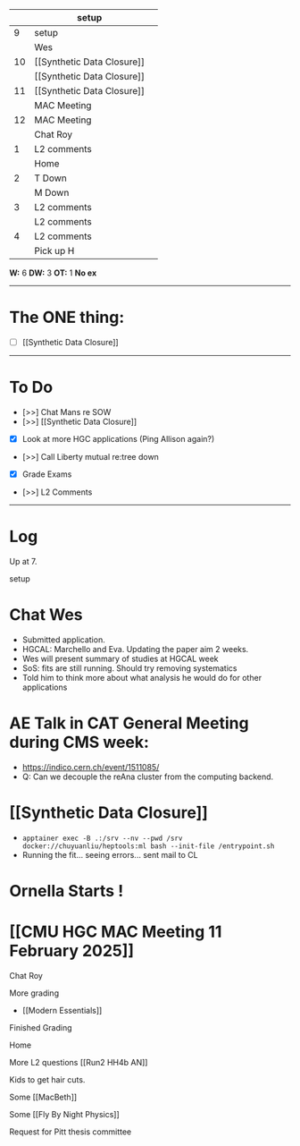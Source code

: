 
|     | setup                      |     |
| --- | -------------------------- | --- |
| 9   | setup                      |     |
|     | Wes                        |     |
| 10  | [[Synthetic Data Closure]] |     |
|     | [[Synthetic Data Closure]] |     |
| 11  | [[Synthetic Data Closure]] |     |
|     | MAC Meeting                |     |
| 12  | MAC Meeting                |     |
|     | Chat Roy                   |     |
| 1   | L2 comments                |     |
|     | Home                       |     |
| 2   | T Down                     |     |
|     | M Down                     |     |
| 3   | L2 comments                |     |
|     | L2 comments                |     |
| 4   | L2 comments                |     |
|     | Pick up H                  |     |

**W:** 6 
**DW:** 3
**OT:** 1
**No ex**

---
# The ONE thing: 
- [ ] [[Synthetic Data Closure]]

---
# To Do

- [>>] Chat Mans re SOW
- [>>]  [[Synthetic Data Closure]]
- [x] Look at more HGC applications (Ping Allison again?)
- [>>] Call Liberty mutual re:tree down
- [x] Grade Exams
- [>>] L2 Comments

---

# Log

Up at 7. 

setup


# Chat Wes
- Submitted application. 
- HGCAL: Marchello and Eva. Updating the paper aim 2 weeks. 
- Wes will present summary of studies at HGCAL week
- SoS: fits are still running. Should try removing systematics 
- Told him to think more about what analysis he would do for other applications


# AE Talk in CAT General Meeting during CMS week:
- https://indico.cern.ch/event/1511085/
- Q: Can we decouple the reAna cluster from the computing backend.


# [[Synthetic Data Closure]]
- `apptainer exec -B .:/srv --nv --pwd /srv docker://chuyuanliu/heptools:ml bash --init-file /entrypoint.sh`
- Running the fit... seeing errors... sent mail to CL

# Ornella Starts !


# [[CMU HGC MAC Meeting 11 February 2025]]


Chat Roy 

More grading 
- [[Modern Essentials]]

Finished Grading

Home

More L2 questions [[Run2 HH4b AN]]

Kids to get hair cuts. 

Some [[MacBeth]]

Some [[Fly By Night Physics]]

Request for Pitt thesis committee 
